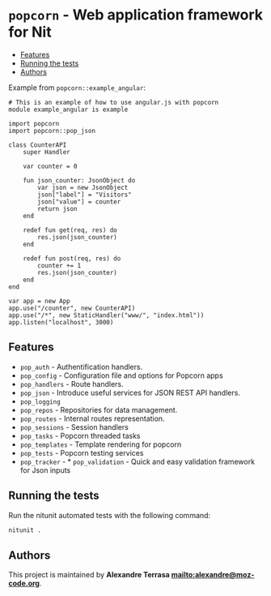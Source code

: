 # `popcorn` - Web application framework for Nit

* [Features](#Features)
* [Running the tests](#Running-the-tests)
* [Authors](#Authors)

Example from `popcorn::example_angular`:

~~~
# This is an example of how to use angular.js with popcorn
module example_angular is example

import popcorn
import popcorn::pop_json

class CounterAPI
	super Handler

	var counter = 0

	fun json_counter: JsonObject do
		var json = new JsonObject
		json["label"] = "Visitors"
		json["value"] = counter
		return json
	end

	redef fun get(req, res) do
		res.json(json_counter)
	end

	redef fun post(req, res) do
		counter += 1
		res.json(json_counter)
	end
end

var app = new App
app.use("/counter", new CounterAPI)
app.use("/*", new StaticHandler("www/", "index.html"))
app.listen("localhost", 3000)
~~~

## Features

* `pop_auth` - Authentification handlers.
* `pop_config` - Configuration file and options for Popcorn apps
* `pop_handlers` - Route handlers.
* `pop_json` - Introduce useful services for JSON REST API handlers.
* `pop_logging`
* `pop_repos` - Repositories for data management.
* `pop_routes` - Internal routes representation.
* `pop_sessions` - Session handlers
* `pop_tasks` - Popcorn threaded tasks
* `pop_templates` - Template rendering for popcorn
* `pop_tests` - Popcorn testing services
* `pop_tracker` - * `pop_validation` - Quick and easy validation framework for Json inputs

## Running the tests

Run the nitunit automated tests with the following command:

~~~bash
nitunit .
~~~

## Authors

This project is maintained by **Alexandre Terrasa <mailto:alexandre@moz-code.org>**.
